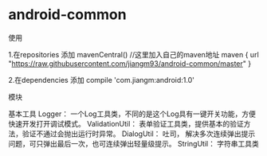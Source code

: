 # android-common
使用

1.在repositories 添加 mavenCentral() 
//这里加入自己的maven地址 
maven { 
url "https://raw.githubusercontent.com/jiangm93/android-common/master"
}

2.在dependencies 添加 compile 'com.jiangm:android:1.0'

模块

基本工具 Logger： 一个Log工具类，不同的是这个Log具有一键开关功能，方便快速开发打开调试模式。
ValidationUtil： 表单验证工具类，提供基本的验证方法，验证不通过会抛出运行时异常。
DialogUtil： 吐司， 解决多次连续弹出提示问题，可只弹出最后一次，也可连续弹出轻量级提示。
StringUtil： 字符串工具类
